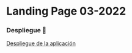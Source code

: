 # Landing Page 03-2022

### Despliegue 🚀
[Despliegue de la aplicación](https://wizardly-bhaskara-ccb2a8.netlify.app/)
